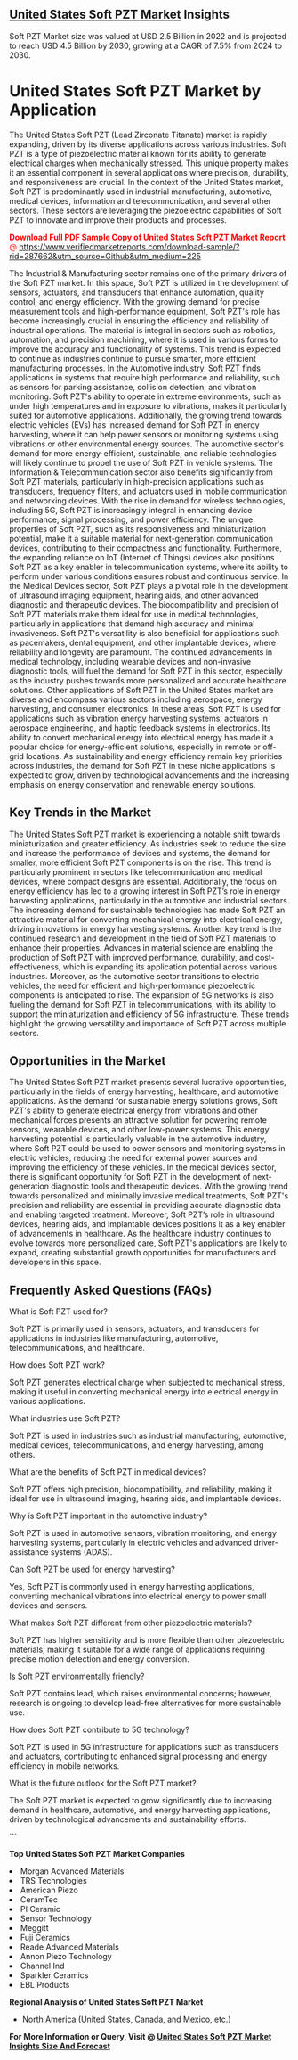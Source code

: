 <h2><a href="https://www.verifiedmarketreports.com/download-sample/?rid=287662&amp;utm_source=Github&amp;utm_medium=225" target="_blank">United States Soft PZT Market</a> Insights</h2><p>Soft PZT Market size was valued at USD 2.5 Billion in 2022 and is projected to reach USD 4.5 Billion by 2030, growing at a CAGR of 7.5% from 2024 to 2030.</p><p> <h1>United States Soft PZT Market by Application</h1> <p>The United States Soft PZT (Lead Zirconate Titanate) market is rapidly expanding, driven by its diverse applications across various industries. Soft PZT is a type of piezoelectric material known for its ability to generate electrical charges when mechanically stressed. This unique property makes it an essential component in several applications where precision, durability, and responsiveness are crucial. In the context of the United States market, Soft PZT is predominantly used in industrial manufacturing, automotive, medical devices, information and telecommunication, and several other sectors. These sectors are leveraging the piezoelectric capabilities of Soft PZT to innovate and improve their products and processes. <p><span class=""><span style="color: #ff0000;"><strong>Download Full PDF Sample Copy of United States Soft PZT Market Report</strong> @ </span><a href="https://www.verifiedmarketreports.com/download-sample/?rid=287662&amp;utm_source=Github&amp;utm_medium=225" target="_blank">https://www.verifiedmarketreports.com/download-sample/?rid=287662&amp;utm_source=Github&amp;utm_medium=225</a></span></p> The Industrial & Manufacturing sector remains one of the primary drivers of the Soft PZT market. In this space, Soft PZT is utilized in the development of sensors, actuators, and transducers that enhance automation, quality control, and energy efficiency. With the growing demand for precise measurement tools and high-performance equipment, Soft PZT's role has become increasingly crucial in ensuring the efficiency and reliability of industrial operations. The material is integral in sectors such as robotics, automation, and precision machining, where it is used in various forms to improve the accuracy and functionality of systems. This trend is expected to continue as industries continue to pursue smarter, more efficient manufacturing processes. In the Automotive industry, Soft PZT finds applications in systems that require high performance and reliability, such as sensors for parking assistance, collision detection, and vibration monitoring. Soft PZT's ability to operate in extreme environments, such as under high temperatures and in exposure to vibrations, makes it particularly suited for automotive applications. Additionally, the growing trend towards electric vehicles (EVs) has increased demand for Soft PZT in energy harvesting, where it can help power sensors or monitoring systems using vibrations or other environmental energy sources. The automotive sector's demand for more energy-efficient, sustainable, and reliable technologies will likely continue to propel the use of Soft PZT in vehicle systems. The Information & Telecommunication sector also benefits significantly from Soft PZT materials, particularly in high-precision applications such as transducers, frequency filters, and actuators used in mobile communication and networking devices. With the rise in demand for wireless technologies, including 5G, Soft PZT is increasingly integral in enhancing device performance, signal processing, and power efficiency. The unique properties of Soft PZT, such as its responsiveness and miniaturization potential, make it a suitable material for next-generation communication devices, contributing to their compactness and functionality. Furthermore, the expanding reliance on IoT (Internet of Things) devices also positions Soft PZT as a key enabler in telecommunication systems, where its ability to perform under various conditions ensures robust and continuous service. In the Medical Devices sector, Soft PZT plays a pivotal role in the development of ultrasound imaging equipment, hearing aids, and other advanced diagnostic and therapeutic devices. The biocompatibility and precision of Soft PZT materials make them ideal for use in medical technologies, particularly in applications that demand high accuracy and minimal invasiveness. Soft PZT's versatility is also beneficial for applications such as pacemakers, dental equipment, and other implantable devices, where reliability and longevity are paramount. The continued advancements in medical technology, including wearable devices and non-invasive diagnostic tools, will fuel the demand for Soft PZT in this sector, especially as the industry pushes towards more personalized and accurate healthcare solutions. Other applications of Soft PZT in the United States market are diverse and encompass various sectors including aerospace, energy harvesting, and consumer electronics. In these areas, Soft PZT is used for applications such as vibration energy harvesting systems, actuators in aerospace engineering, and haptic feedback systems in electronics. Its ability to convert mechanical energy into electrical energy has made it a popular choice for energy-efficient solutions, especially in remote or off-grid locations. As sustainability and energy efficiency remain key priorities across industries, the demand for Soft PZT in these niche applications is expected to grow, driven by technological advancements and the increasing emphasis on energy conservation and renewable energy solutions. <h2>Key Trends in the Market</h2> <p>The United States Soft PZT market is experiencing a notable shift towards miniaturization and greater efficiency. As industries seek to reduce the size and increase the performance of devices and systems, the demand for smaller, more efficient Soft PZT components is on the rise. This trend is particularly prominent in sectors like telecommunication and medical devices, where compact designs are essential. Additionally, the focus on energy efficiency has led to a growing interest in Soft PZT’s role in energy harvesting applications, particularly in the automotive and industrial sectors. The increasing demand for sustainable technologies has made Soft PZT an attractive material for converting mechanical energy into electrical energy, driving innovations in energy harvesting systems. Another key trend is the continued research and development in the field of Soft PZT materials to enhance their properties. Advances in material science are enabling the production of Soft PZT with improved performance, durability, and cost-effectiveness, which is expanding its application potential across various industries. Moreover, as the automotive sector transitions to electric vehicles, the need for efficient and high-performance piezoelectric components is anticipated to rise. The expansion of 5G networks is also fueling the demand for Soft PZT in telecommunications, with its ability to support the miniaturization and efficiency of 5G infrastructure. These trends highlight the growing versatility and importance of Soft PZT across multiple sectors. <h2>Opportunities in the Market</h2> <p>The United States Soft PZT market presents several lucrative opportunities, particularly in the fields of energy harvesting, healthcare, and automotive applications. As the demand for sustainable energy solutions grows, Soft PZT's ability to generate electrical energy from vibrations and other mechanical forces presents an attractive solution for powering remote sensors, wearable devices, and other low-power systems. This energy harvesting potential is particularly valuable in the automotive industry, where Soft PZT could be used to power sensors and monitoring systems in electric vehicles, reducing the need for external power sources and improving the efficiency of these vehicles. In the medical devices sector, there is significant opportunity for Soft PZT in the development of next-generation diagnostic tools and therapeutic devices. With the growing trend towards personalized and minimally invasive medical treatments, Soft PZT's precision and reliability are essential in providing accurate diagnostic data and enabling targeted treatment. Moreover, Soft PZT’s role in ultrasound devices, hearing aids, and implantable devices positions it as a key enabler of advancements in healthcare. As the healthcare industry continues to evolve towards more personalized care, Soft PZT's applications are likely to expand, creating substantial growth opportunities for manufacturers and developers in this space. <h2>Frequently Asked Questions (FAQs)</h2> <p>What is Soft PZT used for?</p> <p>Soft PZT is primarily used in sensors, actuators, and transducers for applications in industries like manufacturing, automotive, telecommunications, and healthcare.</p> <p>How does Soft PZT work?</p> <p>Soft PZT generates electrical charge when subjected to mechanical stress, making it useful in converting mechanical energy into electrical energy in various applications.</p> <p>What industries use Soft PZT?</p> <p>Soft PZT is used in industries such as industrial manufacturing, automotive, medical devices, telecommunications, and energy harvesting, among others.</p> <p>What are the benefits of Soft PZT in medical devices?</p> <p>Soft PZT offers high precision, biocompatibility, and reliability, making it ideal for use in ultrasound imaging, hearing aids, and implantable devices.</p> <p>Why is Soft PZT important in the automotive industry?</p> <p>Soft PZT is used in automotive sensors, vibration monitoring, and energy harvesting systems, particularly in electric vehicles and advanced driver-assistance systems (ADAS).</p> <p>Can Soft PZT be used for energy harvesting?</p> <p>Yes, Soft PZT is commonly used in energy harvesting applications, converting mechanical vibrations into electrical energy to power small devices and sensors.</p> <p>What makes Soft PZT different from other piezoelectric materials?</p> <p>Soft PZT has higher sensitivity and is more flexible than other piezoelectric materials, making it suitable for a wide range of applications requiring precise motion detection and energy conversion.</p> <p>Is Soft PZT environmentally friendly?</p> <p>Soft PZT contains lead, which raises environmental concerns; however, research is ongoing to develop lead-free alternatives for more sustainable use.</p> <p>How does Soft PZT contribute to 5G technology?</p> <p>Soft PZT is used in 5G infrastructure for applications such as transducers and actuators, contributing to enhanced signal processing and energy efficiency in mobile networks.</p> <p>What is the future outlook for the Soft PZT market?</p> <p>The Soft PZT market is expected to grow significantly due to increasing demand in healthcare, automotive, and energy harvesting applications, driven by technological advancements and sustainability efforts.</p> ```</p><p><strong>Top United States Soft PZT Market Companies</strong></p><div data-test-id=""><p><li>Morgan Advanced Materials</li><li> TRS Technologies</li><li> American Piezo</li><li> CeramTec</li><li> PI Ceramic</li><li> Sensor Technology</li><li> Meggitt</li><li> Fuji Ceramics</li><li> Reade Advanced Materials</li><li> Annon Piezo Technology</li><li> Channel Ind</li><li> Sparkler Ceramics</li><li> EBL Products</li></p><div><strong>Regional Analysis of&nbsp;United States Soft PZT Market</strong></div><ul><li dir="ltr"><p dir="ltr">North America&nbsp;(United States, Canada, and Mexico, etc.)</p></li></ul><p><strong>For More Information or Query, Visit @&nbsp;</strong><strong><a href="https://www.verifiedmarketreports.com/product/soft-pzt-market/?utm_source=Github&amp;utm_medium=225" target="_blank">United States Soft PZT Market Insights Size And Forecast</a></strong></p></div>
